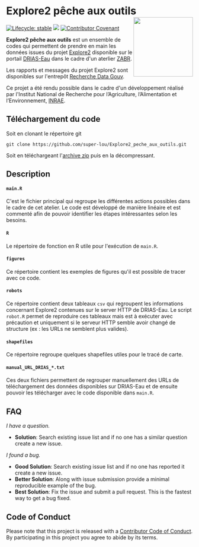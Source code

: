 # Explore2 pêche aux outils [<img src="resources/LogoExplore2.png" align="right" width=160 alt=""/>](https://professionnels.ofb.fr/fr/node/1244)

<!-- badges: start -->
[![Lifecycle: stable](https://img.shields.io/badge/lifecycle-stable-green)](https://lifecycle.r-lib.org/articles/stages.html)
![](https://img.shields.io/github/last-commit/super-lou/Explore2_peche_aux_outils)
[![Contributor Covenant](https://img.shields.io/badge/Contributor%20Covenant-2.1-4baaaa.svg)](code_of_conduct.md) 
<!-- badges: end -->

**Explore2 pêche aux outils** est un ensemble de codes qui permettent de prendre en main les données issues du projet [Explore2](https://professionnels.ofb.fr/fr/node/1244) disponible sur le portail [DRIAS-Eau](https://drias-eau.fr/) dans le cadre d'un aterlier [ZABR](https://www.zabr.assograie.org/peche-aux-outils-n9-le-changement-climatique-quelles-donnees-disponibles-quelles-modalites-de-traitement/).

Les rapports et messages du projet Explore2 sont disponibles sur l'entrepôt [Recherche Data Gouv](https://entrepot.recherche.data.gouv.fr/dataverse/explore2).

Ce projet a été rendu possible dans le cadre d'un développement réalisé par l'Institut National de Recherche pour l’Agriculture, l’Alimentation et l’Environnement, [INRAE](https://agriculture.gouv.fr/inrae-linstitut-national-de-recherche-pour-lagriculture-lalimentation-et-lenvironnement).


## Téléchargement du code
Soit en clonant le répertoire git
``` 
git clone https://github.com/super-lou/Explore2_peche_aux_outils.git
```
Soit en téléchargeant l'[archive zip](https://github.com/super-lou/Explore2_peche_aux_outils/archive/refs/heads/main.zip) puis en la décompressant.


## Description

#### `main.R`
C'est le fichier principal qui regroupe les différentes actions possibles dans le cadre de cet atelier. Le code est développé de manière linéaire et est commenté afin de pouvoir identifier les étapes intéressantes selon les besoins.

#### `R`
Le répertoire de fonction en R utile pour l'exécution de `main.R`.

#### `figures`
Ce répertoire contient les exemples de figures qu'il est possible de tracer avec ce code. 

#### `robots`
Ce répertoire contient deux tableaux `csv` qui regroupent les informations concernant Explore2 contenues sur le server HTTP de DRIAS-Eau.
Le script `robot.R` permet de reproduire ces tableaux mais est à exécuter avec précaution et uniquement si le serveur HTTP semble avoir changé de structure (ex : les URLs ne semblent plus valides).

#### `shapefiles`
Ce répertoire regroupe quelques shapefiles utiles pour le tracé de carte.

#### `manual_URL_DRIAS_*.txt`
Ces deux fichiers permettent de regrouper manuellement des URLs de téléchargement des données disponibles sur DRIAS-Eau et de ensuite pouvoir les télécharger avec le code disponible dans `main.R`.


## FAQ
*I have a question.*

-   **Solution**: Search existing issue list and if no one has a similar question create a new issue.

*I found a bug.*

-   **Good Solution**: Search existing issue list and if no one has reported it create a new issue.
-   **Better Solution**: Along with issue submission provide a minimal reproducible example of the bug.
-   **Best Solution**: Fix the issue and submit a pull request. This is the fastest way to get a bug fixed.


## Code of Conduct
Please note that this project is released with a [Contributor Code of Conduct](CODE_OF_CONDUCT.md). By participating in this project you agree to abide by its terms.
